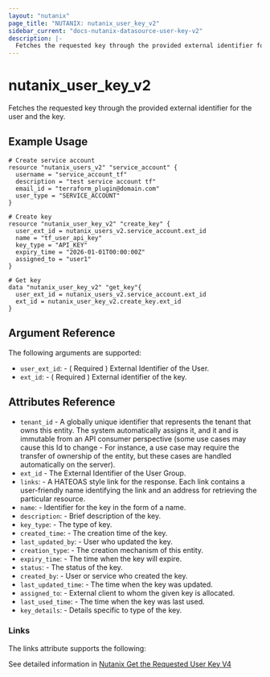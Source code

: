 ```yaml
---
layout: "nutanix"
page_title: "NUTANIX: nutanix_user_key_v2"
sidebar_current: "docs-nutanix-datasource-user-key-v2"
description: |-
  Fetches the requested key through the provided external identifier for the user and the key.
---
```


# nutanix_user_key_v2
Fetches the requested key through the provided external identifier for the user and the key.

## Example Usage

``` hcl
# Create service account
resource "nutanix_users_v2" "service_account" {
  username = "service_account_tf"
  description = "test service account tf"
  email_id = "terraform_plugin@domain.com"
  user_type = "SERVICE_ACCOUNT"
}

# Create key
resource "nutanix_user_key_v2" "create_key" {
  user_ext_id = nutanix_users_v2.service_account.ext_id
  name = "tf_user_api_key"
  key_type = "API_KEY"
  expiry_time = "2026-01-01T00:00:00Z"
  assigned_to = "user1"
}
	
# Get key
data "nutanix_user_key_v2" "get_key"{
  user_ext_id = nutanix_users_v2.service_account.ext_id
  ext_id = nutanix_user_key_v2.create_key.ext_id
}
```

##  Argument Reference
The following arguments are supported:

* `user_ext_id`: - ( Required ) External Identifier of the User.
* `ext_id`: - ( Required ) External identifier of the key.


## Attributes Reference
* `tenant_id` - A globally unique identifier that represents the tenant that owns this entity. The system automatically assigns it, and it and is immutable from an API consumer perspective (some use cases may cause this Id to change - For instance, a use case may require the transfer of ownership of the entity, but these cases are handled automatically on the server).
* `ext_id` - The External Identifier of the User Group.
* `links`: - A HATEOAS style link for the response. Each link contains a user-friendly name identifying the link and an address for retrieving the particular resource.
* `name`: - Identifier for the key in the form of a name.
* `description`: - Brief description of the key.
* `key_type`: - The type of key.
* `created_time`: - The creation time of the key.
* `last_updated_by`: - User who updated the key.
* `creation_type`: - The creation mechanism of this entity.
* `expiry_time`: - The time when the key will expire.
* `status`: - The status of the key.
* `created_by`: - User or service who created the key.
* `last_updated_time`: - The time when the key was updated.
* `assigned_to`: - External client to whom the given key is allocated.
* `last_used_time`: - The time when the key was last used.
* `key_details`: - Details specific to type of the key.


### Links

The links attribute supports the following:

See detailed information in [Nutanix Get the Requested User Key V4](https://developers.nutanix.com/api-reference?namespace=iam&version=v4.0#tag/Users/operation/getUserKeyById)